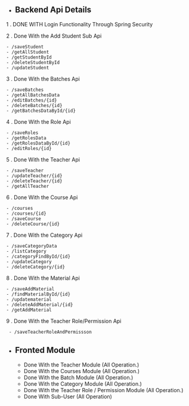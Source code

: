 - ## Backend Api Details                                                                                                    


1 . DONE WITH  Login Functionality Through Spring Security


2 . Done With the Add Student Sub Api

    - /saveStudent
    - /getAllStudent
    - /getStudentById
    - /deleteStudentById
    - /updateStudent

3  . Done With the Batches Api

    - /saveBatches
    - /getAllBatchesData
    - /editBatches/{id}
    - /deleteBatches/{id}
    - /getBatchesDataById/{id}

4  .  Done With the Role Api

    - /saveRoles
    - /getRolesData
    - /getRolesDataById/{id}
    - /editRoles/{id}

5  .  Done With the Teacher Api

    - /saveTeacher
    - /updateTeacher/{id}
    - /deleteTeacher/{id}
    - /getAllTeacher

6  .  Done With the Course Api

    - /courses
    - /courses/{id}
    - /saveCourse
    - /deleteCourse/{id}

7  .  Done With the Category Api

    - /saveCategoryData
    - /listCategory
    - /categoryFindById/{id}
    - /updateCategory
    - /deleteCategory/{id}

8  .  Done With the Material Api

    - /saveAddMaterial
    - /findMaterialById/{id}
    - /updatematerial
    - /deleteAddMaterial/{id}
    - /getAddMaterial

9   . Done With the Teacher Role/Permission Api

     - /saveTeacherRoleAndPermissson


 - ## Fronted Module

      - Done With the Teacher Module (All Operation.)
      - Done With the Courses Module (All Operation.)
      - Done With the Batch Module (All Operation.)
      - Done With the Category Module (All Operation.)
      - Done With the Teacher Role / Permission Module (All Operation.)
      - Done With Sub-User (All Operation)

  


